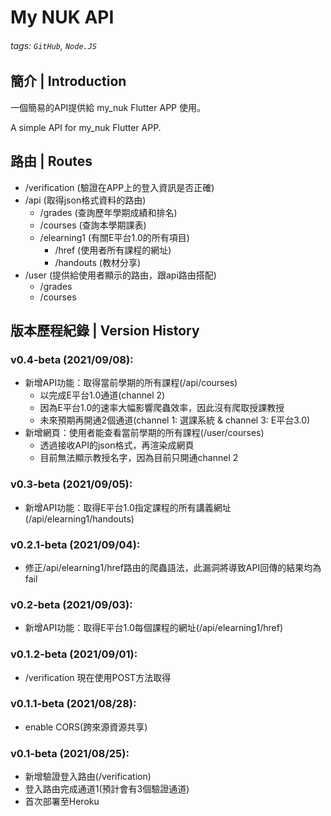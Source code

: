 My NUK API
===
###### tags: `GitHub`, `Node.JS`

## 簡介 | Introduction
一個簡易的API提供給 my_nuk Flutter APP 使用。

A simple API for my_nuk Flutter APP.

## 路由 | Routes
- /verification (驗證在APP上的登入資訊是否正確)
- /api (取得json格式資料的路由)
  - /grades (查詢歷年學期成績和排名)
  - /courses (查詢本學期課表)
  - /elearning1 (有關E平台1.0的所有項目)
    - /href (使用者所有課程的網址)
    - /handouts (教材分享)
- /user (提供給使用者顯示的路由，跟api路由搭配)
  - /grades
  - /courses

## 版本歷程紀錄 | Version History
### v0.4-beta (2021/09/08):
- 新增API功能：取得當前學期的所有課程(/api/courses)
  - 以完成E平台1.0通道(channel 2)
  - 因為E平台1.0的速率大幅影響爬蟲效率，因此沒有爬取授課教授
  - 未來預期再開通2個通道(channel 1: 選課系統 & channel 3: E平台3.0)
- 新增網頁：使用者能查看當前學期的所有課程(/user/courses)
  - 透過接收API的json格式，再渲染成網頁
  - 目前無法顯示教授名字，因為目前只開通channel 2

### v0.3-beta (2021/09/05):
- 新增API功能：取得E平台1.0指定課程的所有講義網址(/api/elearning1/handouts)

### v0.2.1-beta (2021/09/04):
- 修正/api/elearning1/href路由的爬蟲語法，此漏洞將導致API回傳的結果均為fail
  
### v0.2-beta (2021/09/03):
- 新增API功能：取得E平台1.0每個課程的網址(/api/elearning1/href)

### v0.1.2-beta (2021/09/01):
- /verification 現在使用POST方法取得

### v0.1.1-beta (2021/08/28):
- enable CORS(跨來源資源共享)

### v0.1-beta (2021/08/25):
- 新增驗證登入路由(/verification)
- 登入路由完成通道1(預計會有3個驗證通道)
- 首次部署至Heroku
